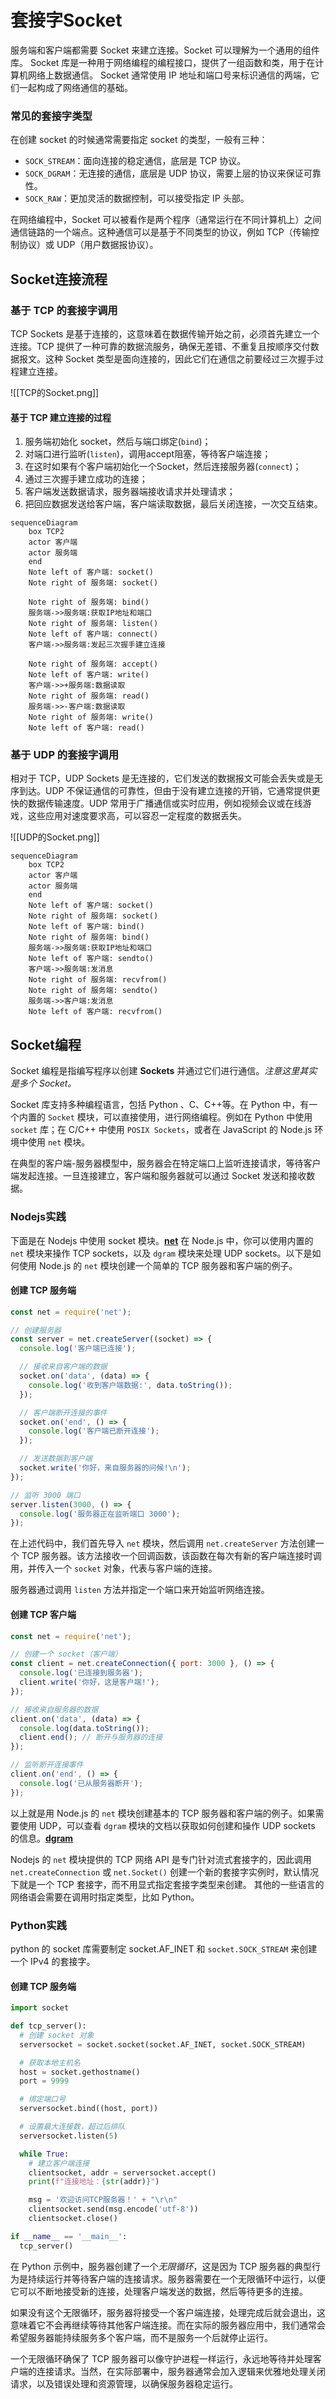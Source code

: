 # 套接字Socket 

服务端和客户端都需要 Socket 来建立连接。Socket 可以理解为一个通用的组件库。
Socket 库是一种用于网络编程的编程接口，提供了一组函数和类，用于在计算机网络上数据通信。
Socket 通常使用 IP 地址和端口号来标识通信的两端，它们一起构成了网络通信的基础。

### 常见的套接字类型

在创建 socket 的时候通常需要指定 socket 的类型，一般有三种：
* `SOCK_STREAM`：面向连接的稳定通信，底层是 TCP 协议。
* `SOCK_DGRAM`：无连接的通信，底层是 UDP 协议，需要上层的协议来保证可靠性。
* `SOCK_RAW`：更加灵活的数据控制，可以接受指定 IP 头部。

在网络编程中，Socket 可以被看作是两个程序（通常运行在不同计算机上）之间通信链路的一个端点。这种通信可以是基于不同类型的协议，例如 TCP（传输控制协议）或 UDP（用户数据报协议）。

## Socket连接流程

### 基于 TCP 的套接字调用

TCP Sockets 是基于连接的，这意味着在数据传输开始之前，必须首先建立一个连接。TCP 提供了一种可靠的数据流服务，确保无差错、不重复且按顺序交付数据报文。这种 Socket 类型是面向连接的，因此它们在通信之前要经过三次握手过程建立连接。

![[TCP的Socket.png]]

#### 基于 TCP 建立连接的过程

1. 服务端初始化 socket，然后与端口绑定(`bind`)；
2. 对端口进行监听(`listen`)，调用accept阻塞，等待客户端连接；
3. 在这时如果有个客户端初始化一个Socket，然后连接服务器(`connect`)；
4. 通过三次握手建立成功的连接；
5. 客户端发送数据请求，服务器端接收请求并处理请求；
6. 把回应数据发送给客户端，客户端读取数据，最后关闭连接，一次交互结束。

```mermaid
sequenceDiagram
	box TCP2
    actor 客户端
    actor 服务端
    end
    Note left of 客户端: socket()
	Note right of 服务端: socket()
	
	Note right of 服务端: bind()
	服务端->>服务端:获取IP地址和端口
	Note right of 服务端: listen()
	Note left of 客户端: connect()
	客户端->>服务端:发起三次握手建立连接

    Note right of 服务端: accept()
    Note left of 客户端: write()
    客户端->>+服务端:数据读取 
    Note right of 服务端: read()
    服务端->>-客户端:数据读取 
    Note right of 服务端: write()
    Note left of 客户端: read() 

```

### 基于 UDP 的套接字调用

相对于 TCP，UDP Sockets 是无连接的，它们发送的数据报文可能会丢失或是无序到达。UDP 不保证通信的可靠性，但由于没有建立连接的开销，它通常提供更快的数据传输速度。UDP 常用于广播通信或实时应用，例如视频会议或在线游戏，这些应用对速度要求高，可以容忍一定程度的数据丢失。

![[UDP的Socket.png]]

```mermaid
sequenceDiagram
	box TCP2
    actor 客户端
    actor 服务端
    end
	Note left of 客户端: socket()
	Note right of 服务端: socket()
	Note left of 客户端: bind()
	Note right of 服务端: bind()
	服务端->>服务端:获取IP地址和端口
	Note left of 客户端: sendto()
	客户端->>服务端:发消息
	Note right of 服务端: recvfrom()
	Note right of 服务端: sendto()
	服务端->>客户端:发消息
	Note left of 客户端: recvfrom()
```

## Socket编程

Socket 编程是指编写程序以创建 **Sockets** 并通过它们进行通信。*注意这里其实是多个 Socket。*

Socket 库支持多种编程语言，包括 Python 、C、C++等。在 Python 中，有一个内置的 `Socket` 模块，可以直接使用，进行网络编程。例如在 Python 中使用 `socket` 库；在 C/C++ 中使用 `POSIX Sockets`，或者在 JavaScript 的 Node.js 环境中使用 `net` 模块。

在典型的客户端-服务器模型中，服务器会在特定端口上监听连接请求，等待客户端发起连接。一旦连接建立，客户端和服务器就可以通过 Socket 发送和接收数据。

### Nodejs实践

下面是在 Nodejs 中使用 socket 模块。[**net**](https://nodejs.org/api/net.html)
在 Node.js 中，你可以使用内置的 `net` 模块来操作 TCP sockets，以及 `dgram` 模块来处理 UDP sockets。以下是如何使用 Node.js 的 `net` 模块创建一个简单的 TCP 服务器和客户端的例子。

#### 创建 TCP 服务端

```javascript
const net = require('net');

// 创建服务器
const server = net.createServer((socket) => {
  console.log('客户端已连接');

  // 接收来自客户端的数据
  socket.on('data', (data) => {
    console.log('收到客户端数据:', data.toString());
  });

  // 客户端断开连接的事件
  socket.on('end', () => {
    console.log('客户端已断开连接');
  });

  // 发送数据到客户端
  socket.write('你好，来自服务器的问候!\n');
});

// 监听 3000 端口
server.listen(3000, () => {
  console.log('服务器正在监听端口 3000');
});
```

在上述代码中，我们首先导入 `net` 模块，然后调用 `net.createServer` 方法创建一个 TCP 服务器。该方法接收一个回调函数，该函数在每次有新的客户端连接时调用，并传入一个 `socket` 对象，代表与客户端的连接。

服务器通过调用 `listen` 方法并指定一个端口来开始监听网络连接。

#### 创建 TCP 客户端

```javascript
const net = require('net');

// 创建一个 socket（客户端）
const client = net.createConnection({ port: 3000 }, () => {
  console.log('已连接到服务器');
  client.write('你好，这是客户端!');
});

// 接收来自服务器的数据
client.on('data', (data) => {
  console.log(data.toString());
  client.end(); // 断开与服务器的连接
});

// 监听断开连接事件
client.on('end', () => {
  console.log('已从服务器断开');
});
```

以上就是用 Node.js 的 `net` 模块创建基本的 TCP 服务器和客户端的例子。如果需要使用 UDP，可以查看 `dgram` 模块的文档以获取如何创建和操作 UDP sockets 的信息。[**dgram**](https://nodejs.org/api/dgram.html)

Nodejs 的 `net` 模块提供的 TCP 网络 API 是专门针对流式套接字的，因此调用 `net.createConnection` 或 `net.Socket()` 创建一个新的套接字实例时，默认情况下就是一个 TCP 套接字，而不用显式指定套接字类型来创建。
其他的一些语言的网络语会需要在调用时指定类型，比如 Python。

### Python实践

python 的 socket 库需要制定 socket.AF_INET 和 `socket.SOCK_STREAM` 来创建一个 IPv4 的套接字。

#### 创建 TCP 服务端

```python
import socket

def tcp_server():
  # 创建 socket 对象
  serversocket = socket.socket(socket.AF_INET, socket.SOCK_STREAM)

  # 获取本地主机名
  host = socket.gethostname()
  port = 9999

  # 绑定端口号
  serversocket.bind((host, port))

  # 设置最大连接数，超过后排队
  serversocket.listen(5)

  while True:
    # 建立客户端连接
    clientsocket, addr = serversocket.accept()
    print(f"连接地址：{str(addr)}")

    msg = '欢迎访问TCP服务器！' + "\r\n"
    clientsocket.send(msg.encode('utf-8'))
    clientsocket.close()

if __name__ == '__main__':
  tcp_server()
```

在 Python 示例中，服务器创建了一个*无限循环*，这是因为 TCP 服务器的典型行为是持续运行并等待客户端的连接请求。服务器需要在一个无限循环中运行，以便它可以不断地接受新的连接，处理客户端发送的数据，然后等待更多的连接。

如果没有这个无限循环，服务器将接受一个客户端连接，处理完成后就会退出，这意味着它不会再继续等待其他客户端连接。而在实际的服务器应用中，我们通常会希望服务器能持续服务多个客户端，而不是服务一个后就停止运行。

一个无限循环确保了 TCP 服务器可以像守护进程一样运行，永远地等待并处理客户端的连接请求。当然，在实际部署中，服务器通常会加入逻辑来优雅地处理关闭请求，以及错误处理和资源管理，以确保服务器稳定运行。